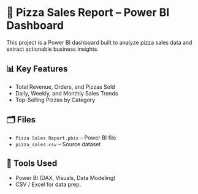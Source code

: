 
# 🍕 Pizza Sales Report – Power BI Dashboard

This project is a Power BI dashboard built to analyze pizza sales data and extract actionable business insights.

## 📊 Key Features

- Total Revenue, Orders, and Pizzas Sold
- Daily, Weekly, and Monthly Sales Trends
- Top-Selling Pizzas by Category

## 🗂️ Files

- `Pizza Sales Report.pbix` – Power BI file  
- `pizza_sales.csv` – Source dataset

## 🔧 Tools Used

- Power BI (DAX, Visuals, Data Modeling)  
- CSV / Excel for data prep.

